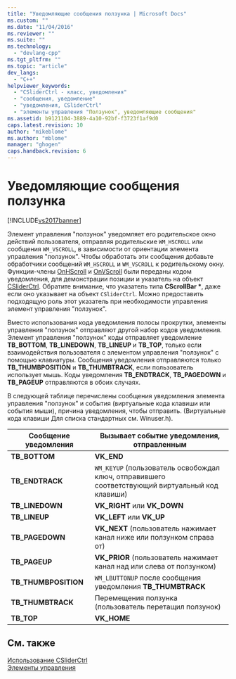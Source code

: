 ```yaml
---
title: "Уведомляющие сообщения ползунка | Microsoft Docs"
ms.custom: ""
ms.date: "11/04/2016"
ms.reviewer: ""
ms.suite: ""
ms.technology: 
  - "devlang-cpp"
ms.tgt_pltfrm: ""
ms.topic: "article"
dev_langs: 
  - "C++"
helpviewer_keywords: 
  - "CSliderCtrl - класс, уведомления"
  - "сообщения, уведомление"
  - "уведомления, CSliderCtrl"
  - "элементы управления "Ползунок", уведомляющие сообщения"
ms.assetid: b9121104-3889-4a10-92bf-f3723f1af9d0
caps.latest.revision: 10
author: "mikeblome"
ms.author: "mblome"
manager: "ghogen"
caps.handback.revision: 6
---
```

# Уведомляющие сообщения ползунка
[!INCLUDE[vs2017banner](../assembler/inline/includes/vs2017banner.md)]

Элемент управления "ползунок" уведомляет его родительское окно действий пользователя, отправляя родительские `WM_HSCROLL` или сообщения `WM_VSCROLL`, в зависимости от ориентации элемента управления "ползунок".  Чтобы обработать эти сообщения добавьте обработчики сообщений `WM_HSCROLL` и `WM_VSCROLL` к родительскому окну.  Функции\-члены [OnHScroll](../Topic/CWnd::OnHScroll.md) и [OnVScroll](../Topic/CWnd::OnVScroll.md) были переданы кодом уведомления, для демонстрации позиции и указатель на объект [CSliderCtrl](../mfc/reference/csliderctrl-class.md).  Обратите внимание, что указатель типа **CScrollBar \***, даже если оно указывает на объект `CSliderCtrl`.  Можно предоставить подходящую роль этот указатель при необходимости управления элемент управления "ползунок".  
  
 Вместо использования кода уведомления полосы прокрутки, элементы управления "ползунок" отправляют другой набор кодов уведомления.  Элемент управления "ползунок" коды отправляет уведомление **TB\_BOTTOM**, **TB\_LINEDOWN**, **TB\_LINEUP** и **TB\_TOP**, только если взаимодействия пользователя с элементом управления "ползунок" с помощью клавиатуры.  Сообщения уведомления отправляются только **TB\_THUMBPOSITION** и **TB\_THUMBTRACK**, если пользователь использует мышь.  Коды уведомления **TB\_ENDTRACK**, **TB\_PAGEDOWN** и **TB\_PAGEUP** отправляются в обоих случаях.  
  
 В следующей таблице перечислены сообщения уведомления элемента управления "ползунок" и события \(виртуальные кода клавиши или события мыши\), причина уведомления, чтобы отправить. \(Виртуальные кода клавиши Для списка стандартных см. Winuser.h\).  
  
|Сообщение уведомления|Вызывает событие уведомления, отправленным|  
|---------------------------|------------------------------------------------|  
|**TB\_BOTTOM**|**VK\_END**|  
|**TB\_ENDTRACK**|`WM_KEYUP` \(пользователь освобождал ключ, отправившего соответствующий виртуальный код клавиши\)|  
|**TB\_LINEDOWN**|**VK\_RIGHT** или **VK\_DOWN**|  
|**TB\_LINEUP**|**VK\_LEFT** или **VK\_UP**|  
|**TB\_PAGEDOWN**|**VK\_NEXT** \(пользователь нажимает канал ниже или ползунком справа от\)|  
|**TB\_PAGEUP**|**VK\_PRIOR** \(пользователь нажимает канал над или слева от ползунком\)|  
|**TB\_THUMBPOSITION**|`WM_LBUTTONUP` после сообщения уведомления **TB\_THUMBTRACK**|  
|**TB\_THUMBTRACK**|Перемещения ползунка \(пользователь перетащил ползунок\)|  
|**TB\_TOP**|**VK\_HOME**|  
  
## См. также  
 [Использование CSliderCtrl](../mfc/using-csliderctrl.md)   
 [Элементы управления](../mfc/controls-mfc.md)